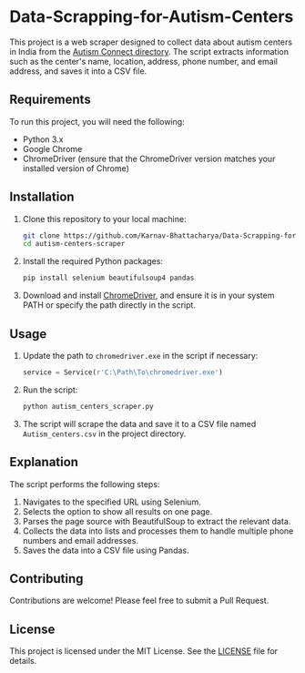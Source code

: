 # Data-Scrapping-for-Autism-Centers

This project is a web scraper designed to collect data about autism centers in India from the [Autism Connect directory](https://www.autismconnect.com/directory?country=India&state_name=&city=&category_id=64). The script extracts information such as the center's name, location, address, phone number, and email address, and saves it into a CSV file.

## Requirements

To run this project, you will need the following:

- Python 3.x
- Google Chrome
- ChromeDriver (ensure that the ChromeDriver version matches your installed version of Chrome)

## Installation

1. Clone this repository to your local machine:
    ```sh
    git clone https://github.com/Karnav-Bhattacharya/Data-Scrapping-for-Autism-Centers.git
    cd autism-centers-scraper
    ```

2. Install the required Python packages:
    ```sh
    pip install selenium beautifulsoup4 pandas
    ```

3. Download and install [ChromeDriver](https://sites.google.com/chromium.org/driver/), and ensure it is in your system PATH or specify the path directly in the script.

## Usage

1. Update the path to `chromedriver.exe` in the script if necessary:
    ```python
    service = Service(r'C:\Path\To\chromedriver.exe')
    ```

2. Run the script:
    ```sh
    python autism_centers_scraper.py
    ```

3. The script will scrape the data and save it to a CSV file named `Autism_centers.csv` in the project directory.

## Explanation

The script performs the following steps:

1. Navigates to the specified URL using Selenium.
2. Selects the option to show all results on one page.
3. Parses the page source with BeautifulSoup to extract the relevant data.
4. Collects the data into lists and processes them to handle multiple phone numbers and email addresses.
5. Saves the data into a CSV file using Pandas.

## Contributing

Contributions are welcome! Please feel free to submit a Pull Request.

## License

This project is licensed under the MIT License. See the [LICENSE](LICENSE) file for details.
